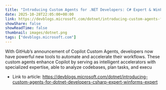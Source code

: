 ```yaml
---
title: "Introducing Custom Agents for .NET Developers: C# Expert & WinForms Expert"
date: 2025-10-28T22:05:00+00:00
link: https://devblogs.microsoft.com/dotnet/introducing-custom-agents-for-dotnet-developers-csharp-expert-winforms-expert
showShare: false
showReadTime: false
thumbnail: images/dotnet.png
tags: ["devblogs.microsoft.com"]
---
```

With GitHub’s announcement of Copilot Custom Agents, developers now have powerful new tools to automate and accelerate their workflows. These custom agents enhance Copilot by serving as intelligent accelerators with specialized expertise, able to analyze codebases, plan tasks, and execu

- Link to article: https://devblogs.microsoft.com/dotnet/introducing-custom-agents-for-dotnet-developers-csharp-expert-winforms-expert